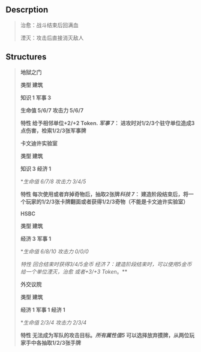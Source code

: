 ## Descrption
>治愈：战斗结束后回满血
>
>湮灭：攻击后直接消灭敌人

## Structures
>
> **地狱之门**
> 
>**类型 	建筑**
>
> **知识	1 军事 3** 
>
> **生命值	5/6/7	攻击力	5/6/7**
>
> **特性 给予相邻单位+2/+2 Token. *军事 7*： 进攻时对1/2/3个驻守单位造成3点伤害，检索1/2/3张军事牌**
> 
>
> **卡文迪许实验室**
> 
>**类型 	建筑**
>
> **知识	3 经济 1** 
>
> **生命值	6/7/8	攻击力	3/4/5*
>
> **特性 每次使用或者弃掉奇物后，抽取2张牌*科技 7*： 建造阶段结束后，将一个玩家的1/2/3张卡牌翻面或者获得1/2/3奇物（不能是卡文迪许实验室）**
> 
>
> **HSBC**
> 
>**类型 	建筑**
>
> **经济	3 军事 1** 
>
> **生命值	6/8/10	攻击力	0/0/0*
>
> **特性 回合结束时获得3/4/5金币 *经济 7*：建造阶段结束时，可以使用5金币给一个单位*湮灭*，*治愈* 或者*+3/+3 Token*。**
> 
>
> **外交议院**
> 
>**类型 	建筑**
>
> **经济	1 军事 1 经济 1** 
>
> **生命值	2/3/4	攻击力	2/3/4*
>
> **特性 无法成为军队的攻击目标。*所有属性值5* 可以选择放弃摸牌，从两位玩家手中各抽取1/2/3张手牌**
> 
